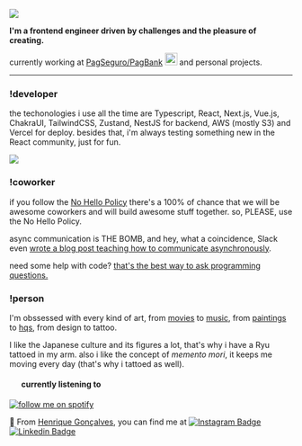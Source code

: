 <a target="_blank" href="https://en.wikipedia.org/wiki/Memento_mori"><img src="https://user-images.githubusercontent.com/25696006/179410438-d1618ebd-5c53-43f6-b179-99b1974bc441.png" /></a>

**I'm a frontend engineer driven by challenges and the pleasure of creating.**

currently working at [PagSeguro/PagBank](https://pagseguro.uol.com.br) <img height="22" src="https://assets.pagseguro.com.br/ps-bootstrap/v6.82.1/img/logos/pagbank/pagbank-logo-animado_30px@2x.gif"> and personal projects.

---

### !developer

the techonologies i use all the time are Typescript, React, Next.js, Vue.js, ChakraUI, TailwindCSS, Zustand, NestJS for backend, AWS (mostly S3) and Vercel for deploy. besides that, i'm always testing something new in the React community, just for fun.

<img align='center' src="https://github-readme-stats.vercel.app/api/top-langs/?username=henriiqueg&theme=dark&layout=compact&custom_title=top langs">

### !coworker

if you follow the [No Hello Policy](https://nohello.net/) there's a 100% of chance that we will be awesome coworkers and will build awesome stuff together. so, PLEASE, use the No Hello Policy.

async communication is THE BOMB, and hey, what a coincidence, Slack even [wrote a blog post teaching how to communicate asynchronously](https://slack.com/intl/pt-br/blog/collaboration/asynchronous-communication-best-practices).

need some help with code? [that's the best way to ask programming questions.](https://blog.dhravya.dev/help/)

### !person

I'm obssessed with every kind of art, from <a href="https://letterboxd.com/henriqueg/list/alredy-seen/">movies</a> to <a href="https://open.spotify.com/user/henriquesg09" target="_blank">music</a>, from <a href="https://en.wikipedia.org/wiki/Not_to_Be_Reproduced#/media/File:Portrait_of_Edward_James.jpg" target="_blank">paintings</a> to <a href="https://akiramanga.com/" target="_blank">hqs</a>, from design to tattoo.

I like the Japanese culture and its figures a lot, that's why i have a Ryu tattoed in my arm. also i like the concept of <i>memento mori</i>, it keeps me moving every day (that's why i tattoed as well).

#### <div style="display:flex;align-items:center;"><img src="https://upload.wikimedia.org/wikipedia/commons/thumb/1/19/Spotify_logo_without_text.svg/2048px-Spotify_logo_without_text.svg.png" style="width:16px;margin-right:5px;" /> currently listening to </div>
[![follow me on spotify](https://spotify-github-profile.vercel.app/api/view?uid=henriquesg09&cover_image=true&theme=novatorem&bar_color=53b14f&bar_color_cover=false)](https://open.spotify.com/user/henriquesg09)

🐲 From [Henrique Gonçalves](https://github.com/henriiqueg), you can find me at [![Instagram Badge](https://img.shields.io/badge/Instagram-E4405F?logo=instagram&logoColor=white)](https://www.instagram.com/henriiqueg_/) [![Linkedin Badge](https://img.shields.io/badge/LinkedIn-0077B5?logo=linkedin&logoColor=white)](https://www.linkedin.com/in/henriiqueg/)
